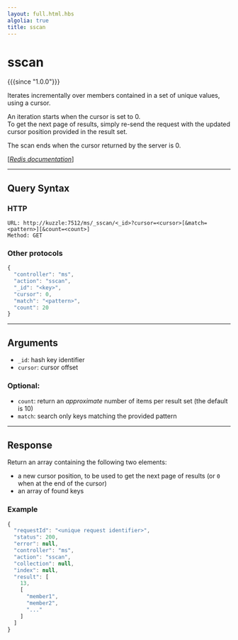 ```yaml
---
layout: full.html.hbs
algolia: true
title: sscan
---
```


# sscan

{{{since "1.0.0"}}}

Iterates incrementally over members contained in a set of unique values, using a cursor.

An iteration starts when the cursor is set to 0.  
To get the next page of results, simply re-send the request with the updated cursor position provided in the result set.  

The scan ends when the cursor returned by the server is 0.

[[_Redis documentation_]](https://redis.io/commands/sscan)

---

## Query Syntax

### HTTP

```http
URL: http://kuzzle:7512/ms/_sscan/<_id>?cursor=<cursor>[&match=<pattern>][&count=<count>]
Method: GET
```

### Other protocols

```js
{
  "controller": "ms",
  "action": "sscan",
  "_id": "<key>",
  "cursor": 0,
  "match": "<pattern>",
  "count": 20
}
```

---

## Arguments

* `_id`: hash key identifier
* `cursor`: cursor offset

### Optional:

* `count`: return an _approximate_ number of items per result set (the default is 10)
* `match`: search only keys matching the provided pattern


---

## Response

Return an array containing the following two elements:

* a new cursor position, to be used to get the next page of results (or `0` when at the end of the cursor)
* an array of found keys

### Example

```javascript
{
  "requestId": "<unique request identifier>",
  "status": 200,
  "error": null,
  "controller": "ms",
  "action": "sscan",
  "collection": null,
  "index": null,
  "result": [
    13,
    [
      "member1",
      "member2",
      "..."
    ]
  ]
}
```
